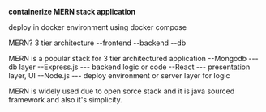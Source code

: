 **containerize MERN stack application**

deploy in docker environment using docker compose

MERN?
3 tier architecture
--frontend
--backend
--db

MERN is a popular stack for 3 tier architectured application
--Mongodb --- db layer
--Express.js --- backend logic or code
--React --- presentation layer, UI
--Node.js --- deploy environment or server layer for logic

MERN is widely used due to open sorce stack and it is java sourced framework and also it's simplicity.